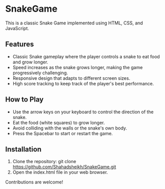# SnakeGame
 This is a classic Snake Game implemented using HTML, CSS, and JavaScript.


## Features
- Classic Snake gameplay where the player controls a snake to eat food and grow longer.
- Speed increases as the snake grows longer, making the game progressively challenging.
- Responsive design that adapts to different screen sizes.
- High score tracking to keep track of the player's best performance.
## How to Play
- Use the arrow keys on your keyboard to control the direction of the snake.
- Eat the food (white squares) to grow longer.
- Avoid colliding with the walls or the snake's own body.
- Press the Spacebar to start or restart the game.

## Installation
1. Clone the repository:
git clone https://github.com/Shahadsheikh/SnakeGame.git
2. Open the index.html file in your web browser.

Contributions are welcome! 
